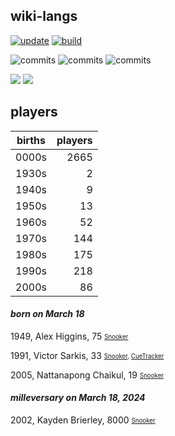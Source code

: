 ## wiki-langs
[![update](https://github.com/dreamerminsk/wiki-langs/actions/workflows/update-tables.yml/badge.svg)](https://github.com/dreamerminsk/wiki-langs/actions/workflows/update-tables.yml)
[![build](https://github.com/dreamerminsk/wiki-langs/actions/workflows/build.yml/badge.svg)](https://github.com/dreamerminsk/wiki-langs/actions/workflows/build.yml)

![commits](https://img.shields.io/github/commit-activity/y/dreamerminsk/wiki-langs)
![commits](https://img.shields.io/github/commit-activity/m/dreamerminsk/wiki-langs)
![commits](https://img.shields.io/github/commit-activity/w/dreamerminsk/wiki-langs)

![](https://img.shields.io/github/languages/code-size/dreamerminsk/wiki-langs)
![](https://img.shields.io/github/repo-size/dreamerminsk/wiki-langs)

## players
| births | players |
| :----: | ------: |
| 0000s | 2665 |
| 1930s | 2 |
| 1940s | 9 |
| 1950s | 13 |
| 1960s | 52 |
| 1970s | 144 |
| 1980s | 175 |
| 1990s | 218 |
| 2000s | 86 |

#### ***born on March 18***
1949, Alex Higgins, 75 <sub><sup>[Snooker](http://www.snooker.org/res/index.asp?player=2878)</sup></sub>

1991, Victor Sarkis, 33 <sub><sup>[Snooker](http://www.snooker.org/res/index.asp?player=2956), [CueTracker](http://cuetracker.net/Players/victor-sarkis/)</sup></sub>

2005, Nattanapong Chaikul, 19 <sub><sup>[Snooker](http://www.snooker.org/res/index.asp?player=2895)</sup></sub>


#### ***milleversary on March 18, 2024***
2002, Kayden Brierley, 8000 <sub><sup>[Snooker](http://www.snooker.org/res/index.asp?player=2483)</sup></sub>



